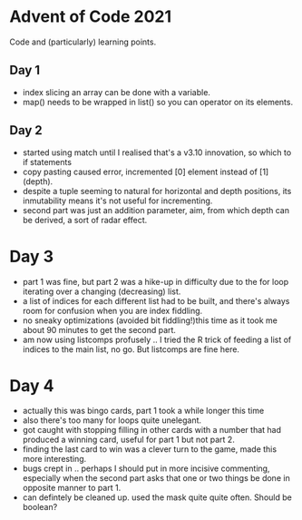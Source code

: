 # Advent of Code 2021

Code and (particularly) learning points.

## Day 1

* index slicing an array can be done with a variable.
* map() needs to be wrapped in list() so you can operator on its elements.

## Day 2

* started using match until I realised that's a v3.10 innovation, so which to if statements
* copy pasting caused error, incremented [0] element instead of [1] (depth).
* despite a tuple seeming to natural for horizontal and depth positions, its inmutability means it's not useful for incrementing.
* second part was just an addition parameter, aim, from which depth can be derived, a sort of radar effect.

# Day 3
* part 1 was fine, but part 2 was a hike-up in difficulty due to the for loop iterating over a changing (decreasing) list.
* a list of indices for each different list had to be built, and there's always room for confusion when you are index fiddling.
* no sneaky optimizations (avoided bit fiddling!)this time as it took me about 90 minutes to get the second part.
* am now using listcomps profusely .. I tried the R trick of feeding a list of indices to the main list, no go. But listcomps are fine here.

# Day 4
* actually this was bingo cards, part 1 took a while longer this time
* also there's too many for loops quite unelegant.
* got caught with stopping filling in other cards with a number that had produced a winning card, useful for part 1 but not part 2.
* finding the last card to win was a clever turn to the game, made this more interesting.
* bugs crept in .. perhaps I should put in more incisive commenting, especially when the second part asks that one or two things be done in opposite manner to part 1.
* can defintely be cleaned up. used the mask quite quite often. Should be boolean?
